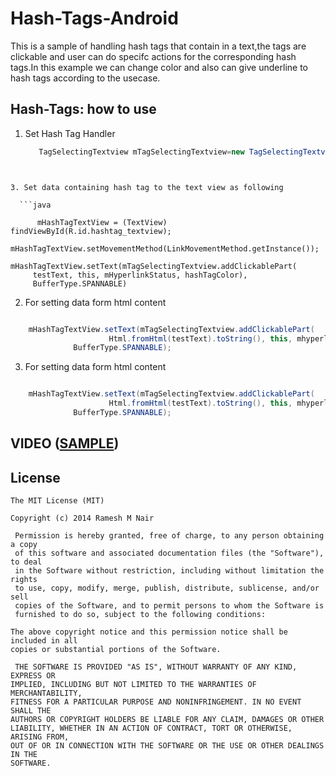 Hash-Tags-Android
=================

This is a sample of handling hash tags that contain in a text,the tags are clickable and user can do specifc actions for the corresponding hash tags.In this example we can change color and also can give underline to hash tags  according to the usecase.

Hash-Tags: how to use
------------------------


1. Set Hash Tag Handler
  
    ```java
       TagSelectingTextview mTagSelectingTextview=new TagSelectingTextview();
```


3. Set data containing hash tag to the text view as following
 
  ```java

      mHashTagTextView = (TextView) findViewById(R.id.hashtag_textview);
     mHashTagTextView.setMovementMethod(LinkMovementMethod.getInstance());
     	mHashTagTextView.setText(mTagSelectingTextview.addClickablePart(
     testText, this, mHyperlinkStatus, hashTagColor),
     BufferType.SPANNABLE)

```
2. For setting data form html content
 
  ```java

      mHashTagTextView.setText(mTagSelectingTextview.addClickablePart(
                        Html.fromHtml(testText).toString(), this, mhyperlickStatus, hashtagColor),
				BufferType.SPANNABLE);

```


3. For setting data form html content
 
  ```java

      mHashTagTextView.setText(mTagSelectingTextview.addClickablePart(
                        Html.fromHtml(testText).toString(), this, mhyperlickStatus, hashtagColor),
				BufferType.SPANNABLE);

```				



## VIDEO ([SAMPLE](https://www.youtube.com/watch?v=Bp7aiqxKhv0&feature=youtu.be)) 






## License

    The MIT License (MIT)

    Copyright (c) 2014 Ramesh M Nair
 
     Permission is hereby granted, free of charge, to any person obtaining a copy
     of this software and associated documentation files (the "Software"), to deal
     in the Software without restriction, including without limitation the rights
     to use, copy, modify, merge, publish, distribute, sublicense, and/or sell
     copies of the Software, and to permit persons to whom the Software is
     furnished to do so, subject to the following conditions:

    The above copyright notice and this permission notice shall be included in all
    copies or substantial portions of the Software.

     THE SOFTWARE IS PROVIDED "AS IS", WITHOUT WARRANTY OF ANY KIND, EXPRESS OR
    IMPLIED, INCLUDING BUT NOT LIMITED TO THE WARRANTIES OF MERCHANTABILITY,
    FITNESS FOR A PARTICULAR PURPOSE AND NONINFRINGEMENT. IN NO EVENT SHALL THE
    AUTHORS OR COPYRIGHT HOLDERS BE LIABLE FOR ANY CLAIM, DAMAGES OR OTHER
    LIABILITY, WHETHER IN AN ACTION OF CONTRACT, TORT OR OTHERWISE, ARISING FROM,
    OUT OF OR IN CONNECTION WITH THE SOFTWARE OR THE USE OR OTHER DEALINGS IN THE
    SOFTWARE.




